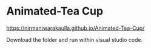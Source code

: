 # Animated-Tea Cup

https://nirmaniwarakaulla.github.io/Animated-Tea-Cup/

Download the folder and run within visual studio code.

